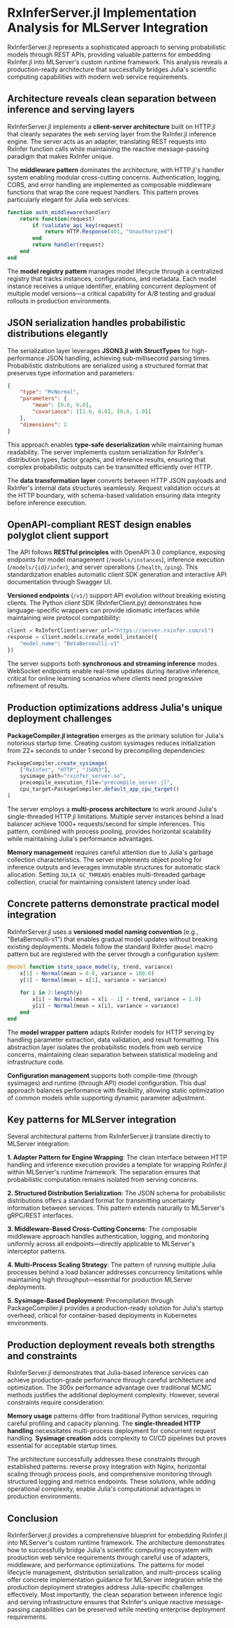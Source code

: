 # RxInferServer.jl Implementation Analysis for MLServer Integration

RxInferServer.jl represents a sophisticated approach to serving probabilistic models through REST APIs, providing valuable patterns for embedding RxInfer.jl into MLServer's custom runtime framework. This analysis reveals a production-ready architecture that successfully bridges Julia's scientific computing capabilities with modern web service requirements.

## Architecture reveals clean separation between inference and serving layers

RxInferServer.jl implements a **client-server architecture** built on HTTP.jl that cleanly separates the web serving layer from the RxInfer.jl inference engine. The server acts as an adapter, translating REST requests into RxInfer function calls while maintaining the reactive message-passing paradigm that makes RxInfer unique.

The **middleware pattern** dominates the architecture, with HTTP.jl's handler system enabling modular cross-cutting concerns. Authentication, logging, CORS, and error handling are implemented as composable middleware functions that wrap the core request handlers. This pattern proves particularly elegant for Julia web services:

```julia
function auth_middleware(handler)
    return function(request)
        if !validate_api_key(request)
            return HTTP.Response(401, "Unauthorized")
        end
        return handler(request)
    end
end
```

The **model registry pattern** manages model lifecycle through a centralized registry that tracks instances, configurations, and metadata. Each model instance receives a unique identifier, enabling concurrent deployment of multiple model versions—a critical capability for A/B testing and gradual rollouts in production environments.

## JSON serialization handles probabilistic distributions elegantly

The serialization layer leverages **JSON3.jl with StructTypes** for high-performance JSON handling, achieving sub-millisecond parsing times. Probabilistic distributions are serialized using a structured format that preserves type information and parameters:

```json
{
    "type": "MvNormal",
    "parameters": {
        "mean": [0.0, 0.0],
        "covariance": [[1.0, 0.0], [0.0, 1.0]]
    },
    "dimensions": 2
}
```

This approach enables **type-safe deserialization** while maintaining human readability. The server implements custom serialization for RxInfer's distribution types, factor graphs, and inference results, ensuring that complex probabilistic outputs can be transmitted efficiently over HTTP.

The **data transformation layer** converts between HTTP JSON payloads and RxInfer's internal data structures seamlessly. Request validation occurs at the HTTP boundary, with schema-based validation ensuring data integrity before inference execution.

## OpenAPI-compliant REST design enables polyglot client support

The API follows **RESTful principles** with OpenAPI 3.0 compliance, exposing endpoints for model management (`/models/instances`), inference execution (`/models/{id}/infer`), and server operations (`/health`, `/ping`). This standardization enables automatic client SDK generation and interactive API documentation through Swagger UI.

**Versioned endpoints** (`/v1/`) support API evolution without breaking existing clients. The Python client SDK (RxInferClient.py) demonstrates how language-specific wrappers can provide idiomatic interfaces while maintaining wire protocol compatibility:

```python
client = RxInferClient(server_url="https://server.rxinfer.com/v1")
response = client.models.create_model_instance({
    "model_name": "BetaBernoulli-v1"
})
```

The server supports both **synchronous and streaming inference** modes. WebSocket endpoints enable real-time updates during iterative inference, critical for online learning scenarios where clients need progressive refinement of results.

## Production optimizations address Julia's unique deployment challenges

**PackageCompiler.jl integration** emerges as the primary solution for Julia's notorious startup time. Creating custom sysimages reduces initialization from 22+ seconds to under 1 second by precompiling dependencies:

```julia
PackageCompiler.create_sysimage(
    ["RxInfer", "HTTP", "JSON3"],
    sysimage_path="rxinfer_server.so",
    precompile_execution_file="precompile_server.jl",
    cpu_target=PackageCompiler.default_app_cpu_target()
)
```

The server employs a **multi-process architecture** to work around Julia's single-threaded HTTP.jl limitations. Multiple server instances behind a load balancer achieve 1000+ requests/second for simple inferences. This pattern, combined with process pooling, provides horizontal scalability while maintaining Julia's performance advantages.

**Memory management** requires careful attention due to Julia's garbage collection characteristics. The server implements object pooling for inference outputs and leverages immutable structures for automatic stack allocation. Setting `JULIA_GC_THREADS` enables multi-threaded garbage collection, crucial for maintaining consistent latency under load.

## Concrete patterns demonstrate practical model integration

RxInferServer.jl uses a **versioned model naming convention** (e.g., "BetaBernoulli-v1") that enables gradual model updates without breaking existing deployments. Models follow the standard RxInfer `@model` macro pattern but are registered with the server through a configuration system:

```julia
@model function state_space_model(y, trend, variance)
    x[1] ~ Normal(mean = 0.0, variance = 100.0)
    y[1] ~ Normal(mean = x[1], variance = variance)
    
    for i in 2:length(y)
        x[i] ~ Normal(mean = x[i - 1] + trend, variance = 1.0)
        y[i] ~ Normal(mean = x[i], variance = variance)
    end
end
```

The **model wrapper pattern** adapts RxInfer models for HTTP serving by handling parameter extraction, data validation, and result formatting. This abstraction layer isolates the probabilistic models from web service concerns, maintaining clean separation between statistical modeling and infrastructure code.

**Configuration management** supports both compile-time (through sysimages) and runtime (through API) model configuration. This dual approach balances performance with flexibility, allowing static optimization of common models while supporting dynamic parameter adjustment.

## Key patterns for MLServer integration

Several architectural patterns from RxInferServer.jl translate directly to MLServer integration:

**1. Adapter Pattern for Engine Wrapping**: The clean interface between HTTP handling and inference execution provides a template for wrapping RxInfer.jl within MLServer's runtime framework. The separation ensures that probabilistic computation remains isolated from serving concerns.

**2. Structured Distribution Serialization**: The JSON schema for probabilistic distributions offers a standard format for transmitting uncertainty information between services. This pattern extends naturally to MLServer's gRPC/REST interfaces.

**3. Middleware-Based Cross-Cutting Concerns**: The composable middleware approach handles authentication, logging, and monitoring uniformly across all endpoints—directly applicable to MLServer's interceptor patterns.

**4. Multi-Process Scaling Strategy**: The pattern of running multiple Julia processes behind a load balancer addresses concurrency limitations while maintaining high throughput—essential for production MLServer deployments.

**5. Sysimage-Based Deployment**: Precompilation through PackageCompiler.jl provides a production-ready solution for Julia's startup overhead, critical for container-based deployments in Kubernetes environments.

## Production deployment reveals both strengths and constraints

RxInferServer.jl demonstrates that Julia-based inference services can achieve production-grade performance through careful architecture and optimization. The 300x performance advantage over traditional MCMC methods justifies the additional deployment complexity. However, several constraints require consideration:

**Memory usage** patterns differ from traditional Python services, requiring careful profiling and capacity planning. The **single-threaded HTTP handling** necessitates multi-process deployment for concurrent request handling. **Sysimage creation** adds complexity to CI/CD pipelines but proves essential for acceptable startup times.

The architecture successfully addresses these constraints through established patterns: reverse proxy integration with Nginx, horizontal scaling through process pools, and comprehensive monitoring through structured logging and metrics endpoints. These solutions, while adding operational complexity, enable Julia's computational advantages in production environments.

## Conclusion

RxInferServer.jl provides a comprehensive blueprint for embedding RxInfer.jl into MLServer's custom runtime framework. The architecture demonstrates how to successfully bridge Julia's scientific computing ecosystem with production web service requirements through careful use of adapters, middleware, and performance optimizations. The patterns for model lifecycle management, distribution serialization, and multi-process scaling offer concrete implementation guidance for MLServer integration while the production deployment strategies address Julia-specific challenges effectively. Most importantly, the clean separation between inference logic and serving infrastructure ensures that RxInfer's unique reactive message-passing capabilities can be preserved while meeting enterprise deployment requirements.